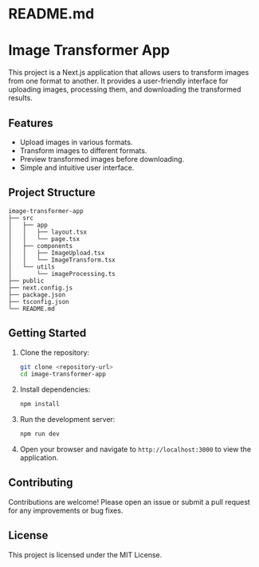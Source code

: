 # README.md

# Image Transformer App

This project is a Next.js application that allows users to transform images from one format to another. It provides a user-friendly interface for uploading images, processing them, and downloading the transformed results.

## Features

- Upload images in various formats.
- Transform images to different formats.
- Preview transformed images before downloading.
- Simple and intuitive user interface.

## Project Structure

```
image-transformer-app
├── src
│   ├── app
│   │   ├── layout.tsx
│   │   └── page.tsx
│   ├── components
│   │   ├── ImageUpload.tsx
│   │   └── ImageTransform.tsx
│   └── utils
│       └── imageProcessing.ts
├── public
├── next.config.js
├── package.json
├── tsconfig.json
└── README.md
```

## Getting Started

1. Clone the repository:
   ```bash
   git clone <repository-url>
   cd image-transformer-app
   ```

2. Install dependencies:
   ```bash
   npm install
   ```

3. Run the development server:
   ```bash
   npm run dev
   ```

4. Open your browser and navigate to `http://localhost:3000` to view the application.

## Contributing

Contributions are welcome! Please open an issue or submit a pull request for any improvements or bug fixes.

## License

This project is licensed under the MIT License.
